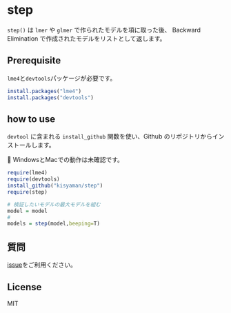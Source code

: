 # step

`step()` は `lmer` や `glmer` で作られたモデルを項に取った後、
Backward Elimination で作成されたモデルをリストとして返します。

## Prerequisite

`lme4`と`devtools`パッケージが必要です。

```R
install.packages("lme4")
install.packages("devtools")
```

## how to use

`devtool` に含まれる `install_github` 関数を使い、Github のリポジトリからインストールします。

:snake: WindowsとMacでの動作は未確認です。

```R
require(lme4)
require(devtools)
install_github("kisyaman/step")
require(step)

# 検証したいモデルの最大モデルを組む
model = model
#
models = step(model,beeping=T)

```

## 質問

[issue](https://github.com/kisyaman/step/issues)をご利用ください。

## License
MIT
